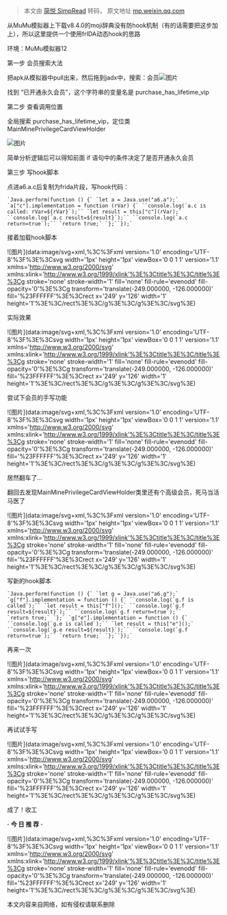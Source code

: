 > 本文由 [简悦 SimpRead](http://ksria.com/simpread/) 转码， 原文地址 [mp.weixin.qq.com](https://mp.weixin.qq.com/s/-ERHWKvhssJE4NEz_HTIPg)

从MuMu模拟器上下载v8.4.0的moji辞典没有防hook机制（有的话需要把这步加上），所以这里提供一个使用frIDA动态hook的思路

环境：MuMu模拟器12

第一步 会员搜索大法

把apk从模拟器中pull出来，然后拖到jadx中，搜索：会员![图片](https://mmbiz.qpic.cn/mmbiz_png/WJRHqUiaud0osibTx5mcb05r7gMUMIUG56ict5AWnjgpDibaqk4ojkhUxBhUDy3jfWFpBS7CxKU4bHibeAse0HWjAtg/640?wx_fmt=png&from=appmsg&tp=webp&wxfrom=5&wx_lazy=1)

找到 “已开通永久会员”，这个字符串的变量名是 purchase_has_lifetime_vip

第二步 查看调用位置

全局搜索 purchase_has_lifetime_vip，定位类 MainMinePrivilegeCardViewHolder

![图片](https://mmbiz.qpic.cn/mmbiz_png/WJRHqUiaud0osibTx5mcb05r7gMUMIUG56VzmX8ZSgicibhbLxGia3YdwPiauiarPQ5YOZrRGoTcOuvz9JHCM5BiawSwQw/640?wx_fmt=png&from=appmsg&tp=webp&wxfrom=5&wx_lazy=1)

简单分析逻辑后可以得知前面 if 语句中的条件决定了是否开通永久会员

第三步 写hook脚本

点进a6.a.c后复制为frida片段，写hook代码：

```
`Java.perform(function () {` `let a = Java.use("a6.a");` `a["c"].implementation = function (rVar) {` ``console.log(`a.c is called: rVar=${rVar}`);`` `let result = this["c"](rVar);` ``console.log(`a.c result=${result}`);`` ``console.log(`a.c return=true`);`` `return true;` `};``});`
```

接着加载hook脚本

![图片](data:image/svg+xml,%3C%3Fxml version='1.0' encoding='UTF-8'%3F%3E%3Csvg width='1px' height='1px' viewBox='0 0 1 1' version='1.1' xmlns='http://www.w3.org/2000/svg' xmlns:xlink='http://www.w3.org/1999/xlink'%3E%3Ctitle%3E%3C/title%3E%3Cg stroke='none' stroke-width='1' fill='none' fill-rule='evenodd' fill-opacity='0'%3E%3Cg transform='translate(-249.000000, -126.000000)' fill='%23FFFFFF'%3E%3Crect x='249' y='126' width='1' height='1'%3E%3C/rect%3E%3C/g%3E%3C/g%3E%3C/svg%3E)

  

实际效果

![图片](data:image/svg+xml,%3C%3Fxml version='1.0' encoding='UTF-8'%3F%3E%3Csvg width='1px' height='1px' viewBox='0 0 1 1' version='1.1' xmlns='http://www.w3.org/2000/svg' xmlns:xlink='http://www.w3.org/1999/xlink'%3E%3Ctitle%3E%3C/title%3E%3Cg stroke='none' stroke-width='1' fill='none' fill-rule='evenodd' fill-opacity='0'%3E%3Cg transform='translate(-249.000000, -126.000000)' fill='%23FFFFFF'%3E%3Crect x='249' y='126' width='1' height='1'%3E%3C/rect%3E%3C/g%3E%3C/g%3E%3C/svg%3E)

  

尝试下会员的手写功能

![图片](data:image/svg+xml,%3C%3Fxml version='1.0' encoding='UTF-8'%3F%3E%3Csvg width='1px' height='1px' viewBox='0 0 1 1' version='1.1' xmlns='http://www.w3.org/2000/svg' xmlns:xlink='http://www.w3.org/1999/xlink'%3E%3Ctitle%3E%3C/title%3E%3Cg stroke='none' stroke-width='1' fill='none' fill-rule='evenodd' fill-opacity='0'%3E%3Cg transform='translate(-249.000000, -126.000000)' fill='%23FFFFFF'%3E%3Crect x='249' y='126' width='1' height='1'%3E%3C/rect%3E%3C/g%3E%3C/g%3E%3C/svg%3E)

  

居然翻车了...

翻回去发现MainMinePrivilegeCardViewHolder类里还有个高级会员，死马当活马医了

![图片](data:image/svg+xml,%3C%3Fxml version='1.0' encoding='UTF-8'%3F%3E%3Csvg width='1px' height='1px' viewBox='0 0 1 1' version='1.1' xmlns='http://www.w3.org/2000/svg' xmlns:xlink='http://www.w3.org/1999/xlink'%3E%3Ctitle%3E%3C/title%3E%3Cg stroke='none' stroke-width='1' fill='none' fill-rule='evenodd' fill-opacity='0'%3E%3Cg transform='translate(-249.000000, -126.000000)' fill='%23FFFFFF'%3E%3Crect x='249' y='126' width='1' height='1'%3E%3C/rect%3E%3C/g%3E%3C/g%3E%3C/svg%3E)

  

写新的hook脚本

```
`Java.perform(function () {` `let g = Java.use("a6.g");` `g["f"].implementation = function () {` ``console.log(`g.f is called`);`` `let result = this["f"]();` ``console.log(`g.f result=${result}`);`` ``console.log(`g.f return=true`);`` `return true;` `};` `g["e"].implementation = function () {` ``console.log(`g.e is called`);`` `let result = this["e"]();` ``console.log(`g.e result=${result}`);`` ``console.log(`g.f return=true`);`` `return true;` `};``});`
```

再来一次

![图片](data:image/svg+xml,%3C%3Fxml version='1.0' encoding='UTF-8'%3F%3E%3Csvg width='1px' height='1px' viewBox='0 0 1 1' version='1.1' xmlns='http://www.w3.org/2000/svg' xmlns:xlink='http://www.w3.org/1999/xlink'%3E%3Ctitle%3E%3C/title%3E%3Cg stroke='none' stroke-width='1' fill='none' fill-rule='evenodd' fill-opacity='0'%3E%3Cg transform='translate(-249.000000, -126.000000)' fill='%23FFFFFF'%3E%3Crect x='249' y='126' width='1' height='1'%3E%3C/rect%3E%3C/g%3E%3C/g%3E%3C/svg%3E)

  

再试试手写

![图片](data:image/svg+xml,%3C%3Fxml version='1.0' encoding='UTF-8'%3F%3E%3Csvg width='1px' height='1px' viewBox='0 0 1 1' version='1.1' xmlns='http://www.w3.org/2000/svg' xmlns:xlink='http://www.w3.org/1999/xlink'%3E%3Ctitle%3E%3C/title%3E%3Cg stroke='none' stroke-width='1' fill='none' fill-rule='evenodd' fill-opacity='0'%3E%3Cg transform='translate(-249.000000, -126.000000)' fill='%23FFFFFF'%3E%3Crect x='249' y='126' width='1' height='1'%3E%3C/rect%3E%3C/g%3E%3C/g%3E%3C/svg%3E)

成了！收工

  

**·** **今 日 推 荐** **·**

  

![图片](data:image/svg+xml,%3C%3Fxml version='1.0' encoding='UTF-8'%3F%3E%3Csvg width='1px' height='1px' viewBox='0 0 1 1' version='1.1' xmlns='http://www.w3.org/2000/svg' xmlns:xlink='http://www.w3.org/1999/xlink'%3E%3Ctitle%3E%3C/title%3E%3Cg stroke='none' stroke-width='1' fill='none' fill-rule='evenodd' fill-opacity='0'%3E%3Cg transform='translate(-249.000000, -126.000000)' fill='%23FFFFFF'%3E%3Crect x='249' y='126' width='1' height='1'%3E%3C/rect%3E%3C/g%3E%3C/g%3E%3C/svg%3E)

  

本文内容来自网络，如有侵权请联系删除